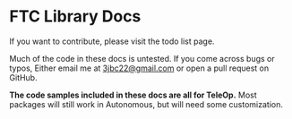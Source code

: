 # FTC Library Docs

If you want to contribute, please visit the todo list page.

Much of the code in these docs is untested. If you come across bugs or typos, Either email me at 3jbc22@gmail.com or open a pull request on GitHub.

**The code samples included in these docs are all for TeleOp.** Most packages will still work in Autonomous, but will need some customization.

